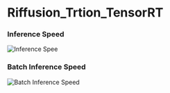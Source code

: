 # Riffusion_Trtion_TensorRT


### Inference Speed
![Inference Spee](https://github.com/daewoung/riffusion_triton_onnx/assets/96560111/116bd305-b71c-4f24-9469-6a873e940cf6)


### Batch Inference Speed
![Batch Inference Speed](https://github.com/daewoung/riffusion_triton_onnx/assets/96560111/b34959b7-1f85-43ab-9776-ec6792e0903d)

